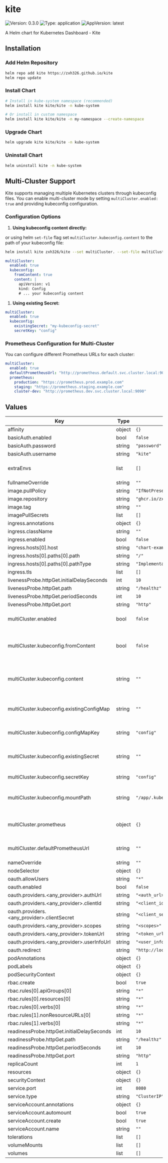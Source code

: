 # kite

![Version: 0.3.0](https://img.shields.io/badge/Version-0.3.0-informational?style=flat-square) ![Type: application](https://img.shields.io/badge/Type-application-informational?style=flat-square) ![AppVersion: latest](https://img.shields.io/badge/AppVersion-latest-informational?style=flat-square)

A Helm chart for Kubernetes Dashboard - Kite

## Installation

### Add Helm Repository

```bash
helm repo add kite https://zxh326.github.io/kite
helm repo update
```

### Install Chart

```bash
# Install in kube-system namespace (recommended)
helm install kite kite/kite -n kube-system

# Or install in custom namespace
helm install kite kite/kite -n my-namespace --create-namespace
```

### Upgrade Chart

```bash
helm upgrade kite kite/kite -n kube-system
```

### Uninstall Chart

```bash
helm uninstall kite -n kube-system
```

## Multi-Cluster Support

Kite supports managing multiple Kubernetes clusters through kubeconfig files. You can enable multi-cluster mode by setting `multiCluster.enabled: true` and providing kubeconfig configuration.

### Configuration Options

1. **Using kubeconfig content directly:**

or using helm `set-file` flag set `multiCluster.kubeconfig.content` to the path of your kubeconfig file:

```bash
helm install kite zxh326/kite --set multiCluster. --set-file multiCluster.kubeconfig.content=/path/to/kubeconfig
```

```yaml
multiCluster:
  enabled: true
  kubeconfig:
    fromContent: true
    content: |
      apiVersion: v1
      kind: Config
      # ... your kubeconfig content
```

1. **Using existing Secret:**

```yaml
multiCluster:
  enabled: true
  kubeconfig:
    existingSecret: "my-kubeconfig-secret"
    secretKey: "config"
```

### Prometheus Configuration for Multi-Cluster

You can configure different Prometheus URLs for each cluster:

```yaml
multiCluster:
  enabled: true
  defaultPrometheusUrl: "http://prometheus.default.svc.cluster.local:9090"
  prometheus:
    production: "https://prometheus.prod.example.com"
    staging: "https://prometheus.staging.example.com"
    cluster-dev: "http://prometheus.dev.svc.cluster.local:9090"
```

## Values

| Key                                         | Type   | Default                                     | Description                                            |
| ------------------------------------------- | ------ | ------------------------------------------- | ------------------------------------------------------ |
| affinity                                    | object | `{}`                                        |                                                        |
| basicAuth.enabled                           | bool   | `false`                                     |                                                        |
| basicAuth.password                          | string | `"password"`                                |                                                        |
| basicAuth.username                          | string | `"kite"`                                    |                                                        |
| extraEnvs                                   | list   | `[]`                                        | Additional environment variables                       |
| fullnameOverride                            | string | `""`                                        |                                                        |
| image.pullPolicy                            | string | `"IfNotPresent"`                            |                                                        |
| image.repository                            | string | `"ghcr.io/zxh326/kite"`                     |                                                        |
| image.tag                                   | string | `""`                                        |                                                        |
| imagePullSecrets                            | list   | `[]`                                        |                                                        |
| ingress.annotations                         | object | `{}`                                        |                                                        |
| ingress.className                           | string | `""`                                        |                                                        |
| ingress.enabled                             | bool   | `false`                                     |                                                        |
| ingress.hosts[0].host                       | string | `"chart-example.local"`                     |                                                        |
| ingress.hosts[0].paths[0].path              | string | `"/"`                                       |                                                        |
| ingress.hosts[0].paths[0].pathType          | string | `"ImplementationSpecific"`                  |                                                        |
| ingress.tls                                 | list   | `[]`                                        |                                                        |
| livenessProbe.httpGet.initialDelaySeconds   | int    | `10`                                        |                                                        |
| livenessProbe.httpGet.path                  | string | `"/healthz"`                                |                                                        |
| livenessProbe.httpGet.periodSeconds         | int    | `10`                                        |                                                        |
| livenessProbe.httpGet.port                  | string | `"http"`                                    |                                                        |
| multiCluster.enabled                        | bool   | `false`                                     | Enable multi-cluster mode                              |
| multiCluster.kubeconfig.fromContent         | bool   | `false`                                     | Create configmap from kubeconfig content               |
| multiCluster.kubeconfig.content             | string | `""`                                        | Kubeconfig file content (base64 encoded or plain text) |
| multiCluster.kubeconfig.existingConfigMap   | string | `""`                                        | Use existing configmap containing kubeconfig           |
| multiCluster.kubeconfig.configMapKey        | string | `"config"`                                  | Key name in the configmap                              |
| multiCluster.kubeconfig.existingSecret      | string | `""`                                        | Use existing secret containing kubeconfig              |
| multiCluster.kubeconfig.secretKey           | string | `"config"`                                  | Key name in the secret                                 |
| multiCluster.kubeconfig.mountPath           | string | `"/app/.kube/config"`                       | Mount path for kubeconfig file                         |
| multiCluster.prometheus                     | object | `{}`                                        | Prometheus configuration for each cluster              |
| multiCluster.defaultPrometheusUrl           | string | `""`                                        | Default Prometheus URL                                 |
| nameOverride                                | string | `""`                                        |                                                        |
| nodeSelector                                | object | `{}`                                        |                                                        |
| oauth.allowUsers                            | string | `"*"`                                       |                                                        |
| oauth.enabled                               | bool   | `false`                                     |                                                        |
| oauth.providers.<any_provider>.authUrl      | string | `"<auth_url>"`                              |                                                        |
| oauth.providers.<any_provider>.clientId     | string | `"<client_id>"`                             |                                                        |
| oauth.providers.<any_provider>.clientSecret | string | `"<client_secret>"`                         |                                                        |
| oauth.providers.<any_provider>.scopes       | string | `"<scopes>"`                                |                                                        |
| oauth.providers.<any_provider>.tokenUrl     | string | `"<token_url>"`                             |                                                        |
| oauth.providers.<any_provider>.userInfoUrl  | string | `"<user_info_url>"`                         |                                                        |
| oauth.redirect                              | string | `"http://localhost:8080/api/auth/callback"` |                                                        |
| podAnnotations                              | object | `{}`                                        |                                                        |
| podLabels                                   | object | `{}`                                        |                                                        |
| podSecurityContext                          | object | `{}`                                        |                                                        |
| rbac.create                                 | bool   | `true`                                      |                                                        |
| rbac.rules[0].apiGroups[0]                  | string | `"*"`                                       |                                                        |
| rbac.rules[0].resources[0]                  | string | `"*"`                                       |                                                        |
| rbac.rules[0].verbs[0]                      | string | `"*"`                                       |                                                        |
| rbac.rules[1].nonResourceURLs[0]            | string | `"*"`                                       |                                                        |
| rbac.rules[1].verbs[0]                      | string | `"*"`                                       |                                                        |
| readinessProbe.httpGet.initialDelaySeconds  | int    | `10`                                        |                                                        |
| readinessProbe.httpGet.path                 | string | `"/healthz"`                                |                                                        |
| readinessProbe.httpGet.periodSeconds        | int    | `10`                                        |                                                        |
| readinessProbe.httpGet.port                 | string | `"http"`                                    |                                                        |
| replicaCount                                | int    | `1`                                         |                                                        |
| resources                                   | object | `{}`                                        |                                                        |
| securityContext                             | object | `{}`                                        |                                                        |
| service.port                                | int    | `8080`                                      |                                                        |
| service.type                                | string | `"ClusterIP"`                               |                                                        |
| serviceAccount.annotations                  | object | `{}`                                        |                                                        |
| serviceAccount.automount                    | bool   | `true`                                      |                                                        |
| serviceAccount.create                       | bool   | `true`                                      |                                                        |
| serviceAccount.name                         | string | `""`                                        |                                                        |
| tolerations                                 | list   | `[]`                                        |                                                        |
| volumeMounts                                | list   | `[]`                                        |                                                        |
| volumes                                     | list   | `[]`                                        |                                                        |
